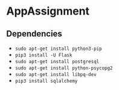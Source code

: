 # AppAssignment
## Dependencies

* ``sudo apt-get install python3-pip``
* ``pip3 install -U Flask``
* ``sudo apt-get install postgresql``
* ``sudo apt-get install python-psycopg2``
* ``sudo apt-get install libpq-dev``
* ``pip3 install sqlalchemy``

